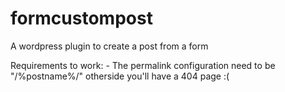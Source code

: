 # formcustompost
A wordpress plugin to create a post from a form

Requirements to work:
    - The permalink configuration need to be "/%postname%/" otherside you'll have a 404 page :(
